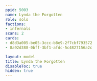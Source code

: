 ```yaml
---
ppid: 5003
name: Lynda the Forgotten
role: solo
factions:
- infernals
scans: 2
cards:
- d8d3a005-be05-3ccc-b8e9-2f7cbf793572
- 8a92d388-0bff-3bf1-afdc-5c4827156a2c

layout: model
title: Lynda the Forgotten
disableToc: true
hidden: true
---
```

